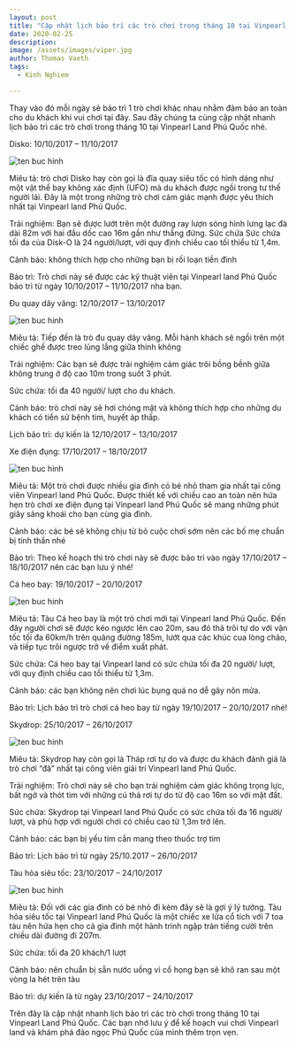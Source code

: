 ```yaml
---
layout: post
title: "Cập nhật lịch bảo trì các trò chơi trong tháng 10 tại Vinpearl Land Phú Quốc"
date: 2020-02-25
description: 
image: /assets/images/viper.jpg
author: Thomas Vaeth
tags:
  - Kinh Nghiem

---
```

Thay vào đó mỗi ngày sẽ bảo trì 1 trò chơi khác nhau nhằm đảm bảo an toàn cho du khách khi vui chơi tại đây. Sau đây chúng ta cùng cập nhật nhanh lịch bảo trì các trò chơi trong tháng 10 tại Vinpearl Land Phú Quốc nhé. 

Disko: 10/10/2017 – 11/10/2017

![ten buc hinh](https://phuquocxanh.com/vi/wp-content/uploads/2017/10/Vinpearl-land-phu-quoc-copy-768x510.jpg "ten buc hinh")

Miêu tả: trò chơi Disko hay còn gọi là đĩa quay siêu tốc có hình dáng như một vật thể bay không xác định (UFO) mà du khách được ngồi trong tư thế người lái. Đây là một trong những trò chơi cảm giác mạnh được yêu thích nhất tại Vinpearl land Phú Quốc.

Trải nghiệm: Bạn sẽ được lướt trên một đường ray lượn sóng hình lưng lạc đà dài 82m với hai đầu dốc cao 16m gần như thẳng đứng. Sức chứa Sức chứa tối đa của Disk-O là 24 người/lượt, với quy định chiều cao tối thiểu từ 1,4m.

Cảnh báo: không thích hợp cho những bạn bị rối loạn tiền đình

Bảo trì: Trò chơi này sẽ được các kỹ thuật viên tại Vinpearl land Phú Quốc bảo trì từ ngày 10/10/2017 – 11/10/2017 nha bạn.

Đu quay dây văng: 12/10/2017 – 13/10/2017

![ten buc hinh](https://phuquocxanh.com/vi/wp-content/uploads/2017/10/Vinpearl-land-Ph%C3%BA-Qu%E1%BB%91c4-copy-768x768.jpg "ten buc hinh")

Miêu tả: Tiếp đến là trò đu quay dây văng. Mỗi hành khách sẽ ngồi trên một chiếc ghế được treo lủng lẳng giữa thinh không

Trải nghiệm: Các bạn sẽ được trải nghiệm cảm giác trôi bồng bềnh giữa không trung ở độ cao 10m trong suốt 3 phút.

Sức chứa: tối đa 40 người/ lượt cho du khách.

Cảnh báo: trò chơi này sẽ hơi chóng mặt và không thích hợp cho những du khách có tiền sử bệnh tim, huyết áp thấp.

Lịch bảo trì: dự kiến là 12/10/2017 – 13/10/2017

Xe điện đụng: 17/10/2017 – 18/10/2017

![ten buc hinh](https://phuquocxanh.com/vi/wp-content/uploads/2017/10/vui-ch%C6%A1i-Vinpearl-land-Ph%C3%BA-Qu%E1%BB%91c-1-copy-768x510.jpg "ten buc hinh")

Miêu tả: Một trò chơi được nhiều gia đình có bé nhỏ tham gia nhất tại công viên Vinpearl land Phú Quốc. Được thiết kế với chiều cao an toàn nên hứa hẹn trò chơi xe điện đụng tại Vinpearl land Phú Quốc sẽ mang những phút giây sảng khoái cho bạn cùng gia đình.

Cảnh báo: các bé sẽ không chịu từ bỏ cuộc chơi sớm nên các bố mẹ chuẩn bị tinh thần nhé

Bảo trì: Theo kế hoạch thì trò chơi này sẽ được bảo trì vào ngày 17/10/2017 – 18/10/2017 nên các bạn lưu ý nhé!

Cá heo bay: 19/10/2017 – 20/10/2017

![ten buc hinh](https://phuquocxanh.com/vi/wp-content/uploads/2017/10/Vinpearl-land-Ph%C3%BA-Qu%E1%BB%91c2-copy-768x510.jpg "ten buc hinh")

Miêu tả: Tàu Cá heo bay là một trò chơi mới tại Vinpearl land Phú Quốc. Đến đây người chơi sẽ được kéo ngược lên cao 20m, sau đó thả trôi tự do với vận tốc tối đa 60km/h trên quãng đường 185m, lướt qua các khúc cua lòng chảo, và tiếp tục trôi ngược trở về điểm xuất phát.

Sức chứa: Cá heo bay tại Vinpearl land có sức chứa tối đa 20 người/ lượt, với quy định chiều cao tối thiểu từ 1,3m.

Cảnh báo: các bạn không nên chơi lúc bụng quá no dễ gây nôn mửa.

Bảo trì: Lịch bảo trì trò chơi cá heo bay từ ngày 19/10/2017 – 20/10/2017 nhé!

Skydrop: 25/10/2017 – 26/10/2017

![ten buc hinh](https://phuquocxanh.com/vi/wp-content/uploads/2017/10/Vinpearl-land-Ph%C3%BA-Qu%E1%BB%91c3-copy-768x512.jpg "ten buc hinh")

Miêu tả: Skydrop hay còn gọi là Tháp rơi tự do và được du khách đánh giá là trò chơi “đã” nhất tại công viên giải trí Vinpearl land Phú Quốc.

Trải nghiệm: Trò chơi này sẽ cho bạn trải nghiệm cảm giác không trọng lực, bất ngờ và thót tim với những cú thả rơi tự do từ độ cao 16m so với mặt đất.

Sức chứa: Skydrop tại Vinpearl land Phú Quốc có sức chứa tối đa 16 người/ lượt, và phù hợp với người chơi có chiều cao từ 1,3m trở lên.

Cảnh báo: các bạn bị yếu tim cần mang theo thuốc trợ tim

Bảo trì: Lịch bảo trì từ ngày 25/10.2017 – 26/10/2017

Tàu hỏa siêu tốc: 23/10/2017 – 24/10/2017

![ten buc hinh](https://phuquocxanh.com/vi/wp-content/uploads/2017/10/Vinpearl-land-Ph%C3%BA-Qu%E1%BB%91c1-copy-768x498.jpg "ten buc hinh")

Miêu tả: Đối với các gia đình có bé nhỏ đi kèm đây sẽ là gợi ý lý tưởng. Tàu hỏa siêu tốc tại Vinpearl land Phú Quốc là một chiếc xe lửa cổ tích với 7 toa tàu nên hứa hẹn cho cả gia đình một hành trình ngập tràn tiếng cười trên chiều dài đường đi 207m.

Sức chứa: tối đa 20 khách/1 lượt

Cảnh báo: nên chuẩn bị sẵn nước uống vì cổ họng bạn sẽ khô ran sau một vòng la hét trên tàu

Bảo trì: dự kiến là từ ngày 23/10/2017 – 24/10/2017

Trên đây là cập nhật nhanh lịch bảo trì các trò chơi trong tháng 10 tại Vinpearl Land Phú Quốc. Các bạn nhớ lưu ý để kế hoạch vui chơi Vinpearl land và khám phá đảo ngọc Phú Quốc của mình thêm trọn vẹn.